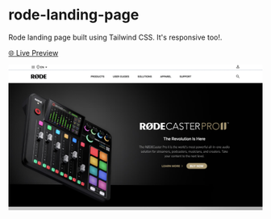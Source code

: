 # rode-landing-page

Rode landing page built using Tailwind CSS. It's responsive too!.

[🌐 Live Preview](https://rode-landing-page.vercel.app/)

![Cover](./cover.png)
